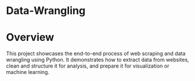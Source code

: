# Data-Wrangling
# Overview

This project showcases the end-to-end process of web scraping and data wrangling using Python. 
It demonstrates how to extract data from websites, clean and structure it for analysis, and prepare it for visualization or machine learning.
